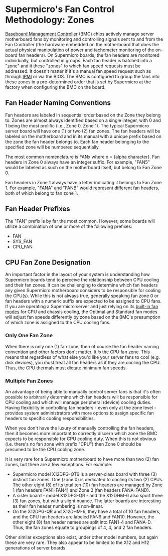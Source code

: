 # Supermicro's Fan Control Methodology: Zones
[Baseboard Management Controller](/documentation/lexicon.md#bmc) (BMC) chips actively manage server motherboard fans by monitoring and controlling signals sent to and from the Fan Controller (the hardware embedded on the motherboard that does the actual physical manipulation of power and tachometer monitoring of the on-board fan headers). On Supermicro boards, the fan headers are monitored individually, but controlled in groups. Each fan header is batched into a "zone" and it these "zones" to which fan speed requests must be addressed. It doesn't matter if it's a manual fan speed request such as through [IPMI](/documentation/lexicon.md#ipmi) or via the BIOS. The BMC is configured to group the fans into these zones in a pre-determined order that is set by Supermicro at the factory when configuring the BMC on the board.

## Fan Header Naming Conventions
Fan headers are labeled in sequential order based on the Zone they belong to. Zones are almost always identified based on a single integer, with 0 and 1 being the most prolific (i.e., Zone 0, Zone 1). The typical Supermicro server board will have one (1) or two (2) fan zones. The fan headers will be labeled on the motherboard and in its manual with a unique prefix based on the zone the fan header belongs to. Each fan header belonging to the specified zone will be numbered sequentially.

The most common nomenclature is FANx where x = {alpha character}. Fan headers in Zone 0 always have an integer suffix. For example, "FAN5" would be labeled as such on the motherboard itself, but belong to Fan Zone 0.

Fan headers in Zone 1 always have a letter indicating it belongs to Fan Zone 1. For example, "FANA" and "FANB" would represent different fan headers, both of which belong to fan zone 1.

## Fan Header Prefixes
The "FAN" prefix is by far the most common. However, some boards will utilize a combination of one or more of the following prefixes:
- FAN
- SYS_FAN
- CPU_FAN

## CPU Fan Zone Designation
An important factor in the layout of your system is understanding how Supermicro boards tend to perceive the relationship between CPU cooling and their fan zones. It can be challenging to determine which fan headers any given Supermicro motherboard considers to be responsible for cooling the CPU(s). While this is not always true, generally speaking fan zone 0 or fan headers with a numeric suffix are expected to be assigned to CPU fans. If you are operating a Supermicro server and just relying on its [built-in fan modes](supermicro_fan_modes.md) for CPU and chassis cooling, the Optimal and Standard fan modes will adjust fan speeds differently by zone based on the BMC's presumption of which zone is assigned to the CPU cooling fans.

### Only One Fan Zone
When there is only one (1) fan zone, then of course the fan header naming convention and other factors don't matter. It _is_ the CPU fan zone. This means that regardless of what else you'd like your server fans to cool (e.g. disk devices), you must treat all fan headers as if they are cooling the CPU. Thus, the CPU thermals must dictate minimum fan speeds.

### Multiple Fan Zones
An advantage of being able to manually control server fans is that it's often possible to arbitrarily determine which fan headers will be responsible for CPU cooling and which will manage peripheral (device) cooling duties. Having flexibility in controlling fan headers - even only at the zone level - provides system administrators with more options to assign specific fan headers to specific cooling responsibilities.

When you don't have the luxury of manually controlling the fan headers, then it becomes more important to correctly discern which zone the BMC expects to be responsible for CPU cooling duty. When this is not obvious (i.e. there's no fan zone with prefix "CPU") then Zone 0 should be presumed to be the CPU cooling zone.

It is very rare for a Supermicro motherboard to have more than two (2) fan zones, but there are a few exceptions. For example:
- Supermicro model X12DPG-QT6 is a server-class board with three (3) distinct fan zones. One (zone 0) is dedicated to cooling its two (2) CPUs. The other eight (8) of its total ten (10) fan headers are managed by Zone 1 (fan headers FAN1-FAN4) and Zone 2 (fan headers FANA-FAND).
- A sister board - model X12DPG-QR - and the X12DHM-6 also sport three (3) fan zones, but with a slight nuance. The latter boards are interesting as their fan header numbering is non-linear.
- On the X12DPG-QR and X12DHM-6, they have a total of 10 fan headers, and the CPU fan headers are labeled FAN9 and FAN10. However, the other eight (8) fan header names are split into FAN1-4 and FANA-D. Thus, the fan zones equate to groupings of 4, 4, and 2 fan headers.

Other similar exceptions also exist, under other model numbers, but again these are very rare. They also appear to be limited to the X12 and H12 generations of server boards.
